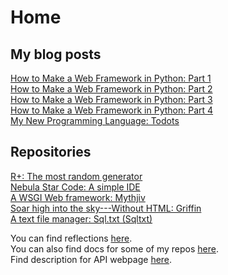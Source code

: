 # Home

## My blog posts

[How to Make a Web Framework in Python: Part 1](https://zachyboy12.github.io/blog/make-a-web-framework-with-python-part-1)  
[How to Make a Web Framework in Python: Part 2](https://zachyboy12.github.io/blog/make-a-web-framework-with-python-part-2)  
[How to Make a Web Framework in Python: Part 3](https://zachyboy12.github.io/blog/make-a-web-framework-with-python-part-3)  
[How to Make a Web Framework in Python: Part 4](https://zachyboy12.github.io/blog/make-a-web-framework-with-python-part-4)  
[My New Programming Language: Todots](https://zachyboy12.github.io/blog/my-new-programming-language)

## Repositories

[R+: The most random generator](https://github.com/zachyboy12/rplus)  
[Nebula Star Code: A simple IDE](https://github.com/zachyboy12/NebulaStarCode)  
[A WSGI Web framework: Mythjiv](https://github.com/zachyboy12/mythjiv)  
[Soar high into the sky---Without HTML: Griffin](https://github.com/zachyboy12/griffin)  
[A text file manager: Sql.txt (Sqltxt)](https://github.com/zachyboy12/sqltxt)  


You can find reflections [here](https://zachyboy12.github.io/daily-reflections-from-a-mother).  
You can also find docs for some of my repos [here](https://zachyboy12.github.io/docs/).  
Find description for API webpage [here](https://zachyboy12.github.io/api/).  
